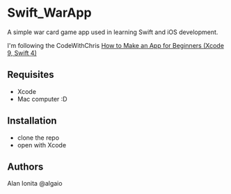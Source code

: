 # Swift_WarApp

A simple war card game app used in learning Swift and iOS development.

I'm following the CodeWithChris [How to Make an App for Beginners (Xcode 9, Swift 4)]((https://www.youtube.com/playlist?list=PLMRqhzcHGw1ZkH8RuznGMS0NZs0jWQQ5a))

## Requisites

* Xcode
* Mac computer :D

## Installation

* clone the repo
* open with Xcode

## Authors

Alan Ionita
@algaio

